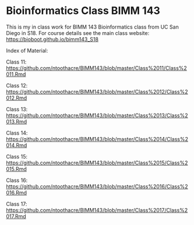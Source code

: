 # Bioinformatics Class BIMM 143

This is my in class work for BIMM 143 Bioinformatics class from UC San Diego in S18. For course details see the main class website: <https://bioboot.github.io/bimm143_S18>


Index of Material:

Class 11: <https://github.com/ntoothacre/BIMM143/blob/master/Class%2011/Class%2011.Rmd>

Class 12: <https://github.com/ntoothacre/BIMM143/blob/master/Class%2012/Class%2012.Rmd>

Class 13: <https://github.com/ntoothacre/BIMM143/blob/master/Class%2013/Class%2013.Rmd>

Class 14: <https://github.com/ntoothacre/BIMM143/blob/master/Class%2014/Class%2014.Rmd>

Class 15: <https://github.com/ntoothacre/BIMM143/blob/master/Class%2015/Class%2015.Rmd>

Class 16: <https://github.com/ntoothacre/BIMM143/blob/master/Class%2016/Class%2016.Rmd>

Class 17: <https://github.com/ntoothacre/BIMM143/blob/master/Class%2017/Class%2017.Rmd>

